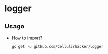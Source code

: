 # logger

## Usage
- How to import?
    ```shell
    go get -u github.com/Cellularhacker/logger
    ```
